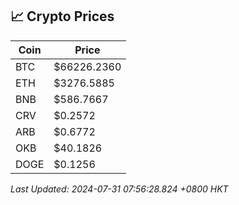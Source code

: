 ## 📈 Crypto Prices

| Coin | Price |
| ---- | ----- |
| BTC | $66226.2360 |
| ETH | $3276.5885 |
| BNB | $586.7667 |
| CRV | $0.2572 |
| ARB | $0.6772 |
| OKB | $40.1826 |
| DOGE | $0.1256 |

_Last Updated: 2024-07-31 07:56:28.824 +0800 HKT_